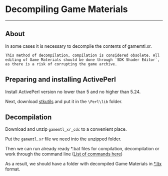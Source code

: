 # Decompiling Game Materials

___

## About

In some cases it is necessary to decompile the contents of gamemtl.xr.

```admonish warning
This method of decompilation, compilation is considered obsolete. All editing of Game Materials should be done through `SDK Shader Editor`, as there is a risk of corrupting the game archive.
```

## Preparing and installing ActivePerl

Install ActivePerl version no lower than 5 and no higher than 5.24.

Next, download [stkutils](https://disk.yandex.ru/d/nnjntzYZQv8sD) and put it in the `\Perl\lib` folder.

## Decompilation

Download and unzip `gamemtl_xr_cdc` to a convenient place.

Put the `gamemtl.xr` file we need into the unzipped folder.

Then we can run already ready *.bat files for compilation, decompilation or work through the command line ([List of commands here](../../modding-tools/achive-compilers-decompilers/gamemtl-xr-cdc.md))

As a result, we should have a folder with decompiled Game Materials in [*.ltx](../../reference/file-formats/conf-script/ltx.md) format.
